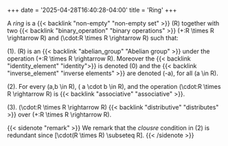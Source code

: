 +++
date = '2025-04-28T16:40:28-04:00'
title = 'Ring'
+++

A _ring_ is a {{< backlink "non-empty" "non-empty set" >}} \(R\)
together with two {{< backlink "binary_operation" "binary operations" >}}
\(+:R \times R \rightarrow R\) and \(\cdot:R \times R \rightarrow R\)
such that:

(1). \(R\) is an {{< backlink "abelian_group" "Abelian group" >}}
under
the operation \(+:R \times R \rightarrow R\). Moreover the
{{< backlink "identity_element" "identity">}} is denoted
\(0\) and the {{< backlink "inverse_element" "inverse elements" >}}
are denoted \(-a\), for all \(a \in R\).

(2). For every \(a,b \in R\), \( a \cdot b \in R\), and the operation
\(\cdot:R \times R \rightarrow R\) is
{{< backlink "associative" "associative" >}}.

(3). \(\cdot:R \times R \rightarrow R\)
{{< backlink "distributive" "distributes" >}} over \(+:R \times R
\rightarrow R\).

{{< sidenote "remark" >}}
We remark that the _clousre_ condition in (2) is redundant since
\[\cdot(R \times R) \subseteq R\].
{{< /sidenote >}}
